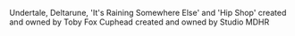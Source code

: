 Undertale, Deltarune, 'It's Raining Somewhere Else' and 'Hip Shop' created and owned by Toby Fox
Cuphead created and owned by Studio MDHR
